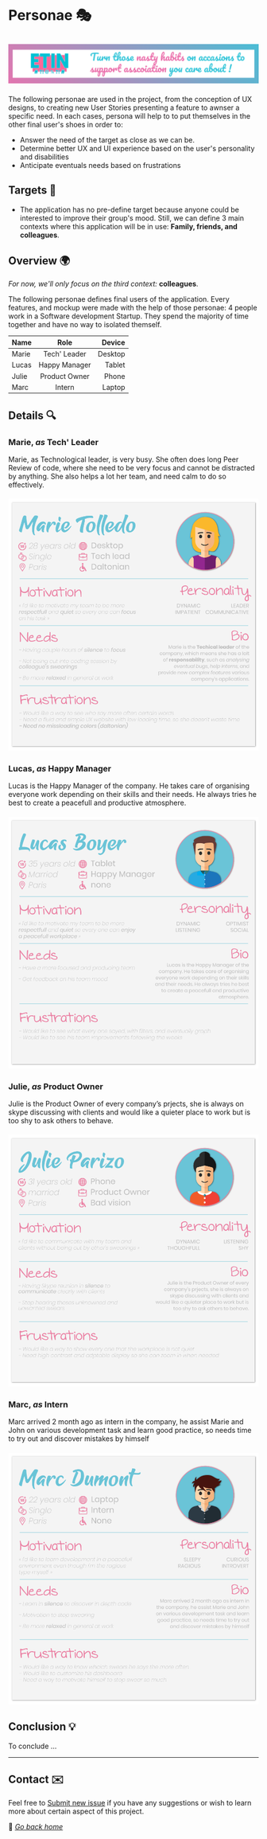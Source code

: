 # Personae 🎭

## ![e.Tin banner](../src/img/banner.png)

The following personae are used in the project, from the conception of UX designs, to creating new User Stories presenting a feature to awnser a specific need.
In each cases, persona will help to to put themselves in the other final user's shoes in order to:

* Answer the need of the target as close as we can be.
* Determine better UX and UI experience based on the user's personality and disabilities
* Anticipate eventuals needs based on frustrations

## Targets 👥

* The application has no pre-define target because anyone could be interested to improve their group's mood.
Still, we can define 3 main contexts where this application will be in use: **Family, friends, and colleagues**.

## Overview 🌍

_For now, we'll only focus on the third context:_ **colleagues**.

The following personae defines final users of the application. Every features, and mockup were made with the help of those personae: 4 people work in a Software development Startup. They spend the majority of time together and have no way to isolated themself.

| Name | Role | Device
|:-----------|:----------:|----------:|
| Marie | Tech' Leader |Desktop |
| Lucas | Happy Manager | Tablet |
| Julie | Product Owner | Phone |
| Marc | Intern | Laptop |

## Details 🔍

### Marie, _as_ **Tech' Leader**

Marie, as Technological leader, is very busy. She often does long Peer Review of code, where she need to be very focus and cannot be distracted by anything. She also helps a lot her team, and need calm to do so effectively.

#### ![personae marie](../src/img/spec/personae/marie.png)

### Lucas, _as_ **Happy Manager**

Lucas is the Happy Manager of the company. He takes care of organising everyone work depending on their skills and their needs. He always tries he best to create a peacefull and productive atmosphere.

#### ![personae lucas](../src/img/spec/personae/lucas.png)

### Julie, _as_ **Product Owner**

Julie is the Product Owner of every company’s prjects, she is always on skype discussing with clients and would like a quieter place to work but is too shy to ask others to behave.  

#### ![personae marie](../src/img/spec/personae/julie.png)

### Marc, _as_ **Intern**

Marc arrived 2 month ago as intern in the company, he assist Marie and John on various development task and learn good practice, so needs time to try out and discover mistakes by himself

#### ![personae marie](../src/img/spec/personae/marc.png)

## Conclusion 💡

To conclude ...

***

## Contact ✉️

Feel free to [Submit new issue](https://github.com/louiiuol/swear-tin/issues) if you have any suggestions or wish to learn more about certain aspect of this project.

🏡 *[Go back home](../README.md)*
